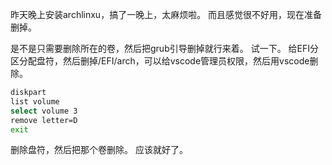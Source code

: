 昨天晚上安装archlinxu，搞了一晚上，太麻烦啦。
而且感觉很不好用，现在准备删掉。

是不是只需要删除所在的卷，然后把grub引导删掉就行来着。
试一下。
给EFI分区分配盘符，然后删掉/EFI/arch，可以给vscode管理员权限，然后用vscode删除。
``` bash
diskpart
list volume
select volume 3
remove letter=D
exit
```
删除盘符，然后把那个卷删除。
应该就好了。